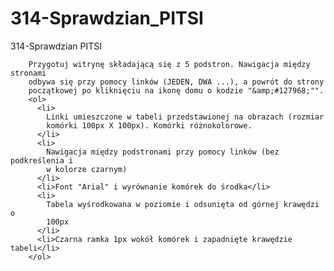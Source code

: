 # 314-Sprawdzian_PITSI
314-Sprawdzian PITSI

        Przygotuj witrynę składającą się z 5 podstron. Nawigacja między stronami
        odbywa się przy pomocy linków (JEDEN, DWA ...), a powrót do strony
        początkowej po kliknięciu na ikonę domu o kodzie "&amp;#127968;"".
        <ol>
          <li>
            Linki umieszczone w tabeli przedstawionej na obrazach (rozmiar
            komórki 100px X 100px). Komórki różnokolorowe.
          </li>
          <li>
            Nawigacja między podstronami przy pomocy linków (bez podkreślenia i
            w kolorze czarnym)
          </li>
          <li>Font "Arial" i wyrównanie komórek do środka</li>
          <li>
            Tabela wyśrodkowana w poziomie i odsunięta od górnej krawędzi o
            100px
          </li>
          <li>Czarna ramka 1px wokół komórek i zapadnięte krawędzie tabeli</li>
        </ol>
